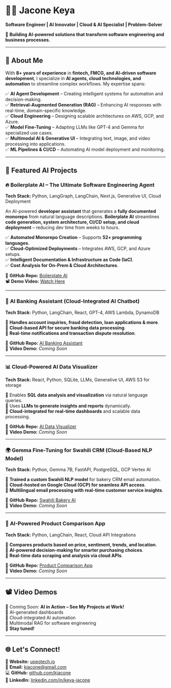 # 👨‍💻 **Jacone Keya**  

**Software Engineer | AI Innovator | Cloud & AI Specialist | Problem-Solver**  

🚀 **Building AI-powered solutions that transform software engineering and business processes.**  

---

## 🎯 **About Me**  

With **8+ years of experience** in **fintech, FMCG, and AI-driven software development**, I specialize in **AI agents, cloud technologies, and automation** to streamline complex workflows. My expertise spans:  

✅ **AI Agent Development** – Creating intelligent systems for automation and decision-making.  
✅ **Retrieval-Augmented Generation (RAG)** – Enhancing AI responses with real-time, domain-specific knowledge.  
✅ **Cloud Engineering** – Designing scalable architectures on AWS, GCP, and Azure.  
✅ **Model Fine-Tuning** – Adapting LLMs like GPT-4 and Gemma for specialized use cases.  
✅ **Multimodal AI & Generative UI** – Integrating text, image, and video processing into applications.  
✅ **ML Pipelines & CI/CD** – Automating AI model deployment and monitoring.  



---

## 🚀 **Featured AI Projects**  

### 🔥 **Boilerplate AI – The Ultimate Software Engineering Agent**  
**Tech Stack:** Python, LangGraph, LangChain, Next.js, Generative UI, Cloud Deployment  

An AI-powered **developer assistant** that generates a **fully documented monorepo** from natural language descriptions. **Boilerplate AI** streamlines **code generation, system architecture, CI/CD setup, and cloud deployment** – reducing dev time from weeks to hours.  

✅ **Automated Monorepo Creation** – Supports **52+ programming languages**.  
✅ **Cloud-Optimized Deployments** – Integrates AWS, GCP, and Azure setups.  
✅ **Intelligent Documentation & Infrastructure as Code (IaC)**.  
✅ **Cost Analysis for On-Prem & Cloud Architectures**.  

🔗 **GitHub Repo:** [Boilerplate AI](https://github.com/kjacone/swe-agent)  
📽️ **Demo Video:** [Watch Here](notify2.mp4)

---


### 🏦 **AI Banking Assistant (Cloud-Integrated AI Chatbot)**  
**Tech Stack:** Python, LangChain, React, GPT-4, AWS Lambda, DynamoDB  

🔹 **Handles account inquiries, fraud detection, loan applications & more**.  
🔹 **Cloud-based API for secure banking data processing**.  
🔹 **Real-time notifications and transaction dispute resolution**.  

🔗 **GitHub Repo:** [AI Banking Assistant](https://github.com/kjacone/ai_banking_assistant)  
🎥 **Video Demo:** *Coming Soon*  

---

### 📊 **Cloud-Powered AI Data Visualizer**  
**Tech Stack:** React, Python, SQLite, LLMs, Generative UI, AWS S3 for storage  

🔹 Enables **SQL data analysis and visualization** via natural language queries.  
🔹 Uses **LLMs to generate insights and reports** dynamically.  
🔹 **Cloud-integrated for real-time dashboards** and scalable data processing.  

🔗 **GitHub Repo:** [AI Data Visualizer](https://github.com/kjacone/model_driven_data_visualizer)  
🎥 **Video Demo:** *Coming Soon*  

---

### 🌍 **Gemma Fine-Tuning for Swahili CRM (Cloud-Based NLP Model)**  
**Tech Stack:** Python, Gemma 7B, FastAPI, PostgreSQL, GCP Vertex AI  

🔹 **Trained a custom Swahili NLP model** for bakery CRM email automation.  
🔹 **Cloud-hosted on Google Cloud (GCP) for seamless API access**.  
🔹 **Multilingual email processing with real-time customer service insights**.  

🔗 **GitHub Repo:** [Swahili Bakery AI](https://github.com/kjacone/swahili_cake_boss)  
🎥 **Video Demo:** *Coming Soon*  

---

### 🔎 **AI-Powered Product Comparison App**  
**Tech Stack:** Python, LangChain, React, Cloud API Integrations  

🔹 **Compares products based on price, sentiment, trends, and location**.  
🔹 **AI-powered decision-making for smarter purchasing choices**.  
🔹 **Real-time data scraping and analysis via cloud APIs**.  

🔗 **GitHub Repo:** [Product Comparison App](https://github.com/kjacone/product_comparison_ai)  
🎥 **Video Demo:** *Coming Soon*  

---

## 📽 **Video Demos**  

🎥 Coming Soon: **AI in Action – See My Projects at Work!**  
🔹 AI-generated dashboards  
🔹 Cloud-integrated AI automation  
🔹 Multimodal RAG for software engineering  
📅 **Stay tuned!**  

---

## 🌐 **Let's Connect!**  

💼 **Website:** [upeotech.io](https://upeotech.io)  
📧 **Email:** kjacone@gmail.com  
💻 **GitHub:** [github.com/kjacone](https://github.com/kjacone)  
🔗 **LinkedIn:** [linkedin.com/in/keya-jacone](https://www.linkedin.com/in/keya-jacone/)  
